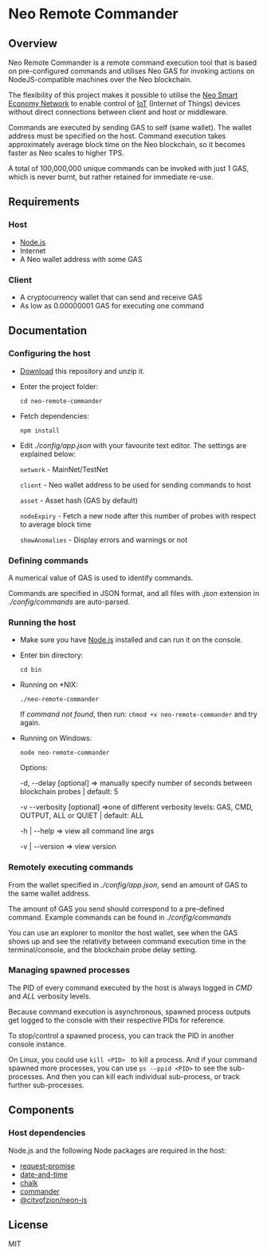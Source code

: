 
# Neo Remote Commander


## Overview

Neo Remote Commander is a remote command execution tool that is based on pre-configured commands and utilises Neo GAS for invoking actions on NodeJS-compatible machines over the Neo blockchain.

The flexibility of this project makes it possible to utilise the [Neo Smart Economy Network](http://neo.org) to enable control of [IoT](https://en.wikipedia.org/wiki/Internet_of_things) (Internet of Things) devices without direct connections between client and host or middleware.

Commands are executed by sending GAS to self (same wallet). The wallet address must be specified on the host. Command execution takes approximately average block time on the Neo blockchain, so it becomes faster as Neo scales to higher TPS.

A total of 100,000,000 unique commands can be invoked with just 1 GAS, which is never burnt, but rather retained for immediate re-use.


## Requirements

### Host
* [Node.js](https://nodejs.org/en/)
* Internet
* A Neo wallet address with some GAS

### Client
* A cryptocurrency wallet that can send and receive GAS
* As low as 0.00000001 GAS for executing one command


## Documentation

### Configuring the host

- [Download](https://github.com/r3dh4r7/neo-remote-commander/archive/master.zip) this repository and unzip it.
    
 - Enter the project folder:
    
    `cd neo-remote-commander`

- Fetch dependencies:
    
    `npm install`
    
- Edit *./config/app.json* with your favourite text editor. The settings are explained below:
 
  `network` - MainNet/TestNet
  
  `client` - Neo wallet address to be used for sending commands to host
  
  `asset` - Asset hash (GAS by default)
  
  `nodeExpiry` - Fetch a new node after this number of probes with respect to average block time
  
  `showAnomalies` - Display errors and warnings or not
  
### Defining commands

A numerical value of GAS is used to identify commands.

Commands are specified in JSON format, and all files with *.json* extension in *./config/commands* are auto-parsed.

### Running the host

- Make sure you have [Node.js](https://nodejs.org/en/) installed and can run it on the console.
    
- Enter bin directory:
     
     `cd bin`
     
- Running on *NIX:
     
     `./neo-remote-commander`

    If *command not found*, then run: `chmod +x neo-remote-commander`  and try again.

- Running on Windows:
     
     `node neo-remote-commander`
     
     
    Options:
 
     -d, --delay [optional] => manually specify number of seconds between blockchain probes | default: 5
     
     -v --verbosity [optional] =>one of different verbosity levels: GAS, CMD, OUTPUT, ALL or QUIET | default: ALL

     -h | --help => view all command line args
     
     -v | --version => view version


### Remotely executing commands
From the wallet specified in *./config/app.json*, send an amount of GAS to the same wallet address.

The amount of GAS you send should correspond to a pre-defined command. Example commands can be found in *./config/commands*

You can use an explorer to monitor the host wallet, see when the GAS shows up and see the relativity between command execution time in the terminal/console, and the blockchain probe delay setting.

### Managing spawned processes

The PID of every command executed by the host is always logged in *CMD* and *ALL* verbosity levels.

Because command execution is asynchronous, spawned process outputs get logged to the console with their respective PIDs for reference.

To stop/control a spawned process, you can track the PID in another console instance.

On Linux, you could use `kill <PID> ` to kill a process. And if your command spawned more processes, you can use `ps --ppid <PID>` to see the sub-processes. And then you can kill each individual sub-process, or track further sub-processes.


## Components

### Host dependencies

Node.js and the following Node packages are required in the host:

- [request-promise](https://www.npmjs.com/package/request-promise)
- [date-and-time](https://www.npmjs.com/package/date-and-time)
- [chalk](https://www.npmjs.com/package/chalk)
- [commander](https://www.npmjs.com/package/commander)
- [@cityofzion/neon-js](https://github.com/CityOfZion/neon-js)


## License

MIT
